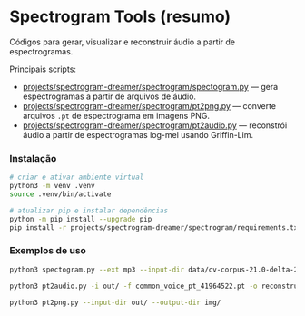 # Spectrogram Tools (resumo)

Códigos para gerar, visualizar e reconstruir áudio a partir de espectrogramas.

Principais scripts:
- [projects/spectrogram-dreamer/spectrogram/spectogram.py](spectogram.py) — gera espectrogramas a partir de arquivos de áudio.
- [projects/spectrogram-dreamer/spectrogram/pt2png.py](pt2png.py) — converte arquivos `.pt` de espectrograma em imagens PNG.
- [projects/spectrogram-dreamer/spectrogram/pt2audio.py](pt2audio.py) — reconstrói áudio a partir de espectrogramas log-mel usando Griffin-Lim.

### Instalação
```bash
# criar e ativar ambiente virtual
python3 -m venv .venv
source .venv/bin/activate

# atualizar pip e instalar dependências
python -m pip install --upgrade pip
pip install -r projects/spectrogram-dreamer/spectrogram/requirements.txt
```

### Exemplos de uso

```bash
python3 spectogram.py --ext mp3 --input-dir data/cv-corpus-21.0-delta-2025-03-14/pt/clips --output-dir out/

python3 pt2audio.py -i out/ -f common_voice_pt_41964522.pt -o reconstruido/ --gl-iters 64

python3 pt2png.py --input-dir out/ --output-dir img/
```
